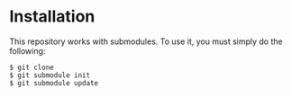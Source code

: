 Installation
============

This repository works with submodules. To use it, you must simply do the following:

    $ git clone
	$ git submodule init
	$ git submodule update
